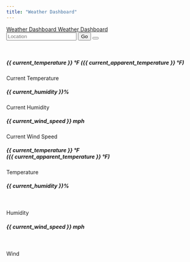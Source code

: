 ```yaml
---
title: "Weather Dashboard"
---
```


<link rel="stylesheet" type="text/css" href="/css/weather-dashboard.css">
<script src="/js/weather-dashboard.js"></script>

<nav class="navbar navbar-dark bg-dark">
  <!-- Non-mobile screens -->
  <a class="navbar-brand text-truncate d-none d-sm-block" href="{{ url_for('index') }}">
    <i class="fas fa-cloud-sun"></i>
    Weather Dashboard
  </a>
  <!-- Mobile screens -->
  <a class="navbar-brand d-block d-sm-none" href="{{ url_for('index') }}">
    <i class="fas fa-cloud-sun"></i>
    Weather Dashboard
    <br />
  </a>
  <div class="form-inline">
    <form class="my-2 my-lg-0" action="{{ url_for('index') }}" method="GET">
      <input class="form-control mr-sm-2" type="search" id="location" name="location" placeholder="Location" aria-label="Search">
      <button class="btn btn-outline-light my-2 my-sm-0 mr-2" type="submit">Go</button>
        <button class="btn btn-outline-light my-2 my-sm-0" onclick="getLocation();" type="button">
          <i class="fas fa-location-arrow"></i>
        </button>
    </form>
  </div>
</nav>

<div class="container" id="app">

  <div class="row">
    &nbsp;
  </div>

  <!-- Non-mobile screens -->
  <div class="row d-none d-sm-block">
    <div class="container">
      <div class="row">
        <div class="col text-center text-white bg-danger rounded m-1 p-3">
          <h5>
            {{ current_temperature }} °F ({{ current_apparent_temperature }} °F)
          </h5>
          <p>Current Temperature</p>
          <div class="icon"><i class="fas fa-thermometer-three-quarters"></i></div>
        </div>
        <div class="col text-center text-white bg-success rounded m-1 p-3">
          <h5>{{ current_humidity }}%</h5>
          <p>Current Humidity</p>
          <div class="icon d-none d-sm-block"><i class="fas fa-tint"></i></div>
        </div>
        <div class="col text-center text-white bg-secondary rounded m-1 p-3">
          <h5>{{ current_wind_speed }} mph</h5>
          <p>Current Wind Speed</p>
          <div class="icon d-none d-sm-block"><i class="fas fa-wind"></i></div>
        </div>
      </div>
    </div>
  </div>

  <!-- Mobile screens -->
  <div class="row d-block d-sm-none">
    <div class="container">
      <div class="row">
        <div class="col text-center text-white bg-danger rounded m-1 p-3">
          <h5>
            {{ current_temperature }} °F
            <br />
            ({{ current_apparent_temperature }} °F)
          </h5>
          <p>Temperature</p>
        </div>
        <div class="col text-center text-white bg-info rounded m-1 p-3">
          <h5>{{ current_humidity }}%</h5>
          <br />
          <p>Humidity</p>
          <div class="icon d-none d-sm-block"><i class="fas fa-tint"></i></div>
        </div>
        <div class="col text-center text-white bg-success rounded m-1 p-3">
          <h5>{{ current_wind_speed }} mph</h5>
          <br />
          <p>Wind</p>
          <div class="icon d-none d-sm-block"><i class="fas fa-wind"></i></div>
        </div>
      </div>
    </div>
  </div>

  <!-- <div class="row">
    <div id="container" style="width:100%; height:70vh"></div>
  </div> -->

</div>

